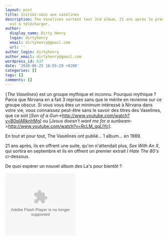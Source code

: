 ```yaml
---
layout: post
title: Initiez-vous aux vaselines
description: The Vaselines sortent leur 2nd album, 21 ans après le premier. Un extrait
  est à télécharger.
author:
  display_name: Dirty Henry
  login: dirtyhenry
  email: dirtyhenry@gmail.com
  url: ''
author_login: dirtyhenry
author_email: dirtyhenry@gmail.com
wordpress_id: 637
date: '2010-06-25 16:55:29 +0200'
categories: []
tags: []
comments: []
---
```

{*The Vaselines*} est un groupe mythique et inconnu. Pourquoi mythique ? Parce que Nirvana en a fait 3 reprises sans que le mérite en revienne sur ce groupe obscur. Si vous vous êtes un minimum intéressé à Nirvana dans votre vie, vous connaissez peut-être sans le savoir des titres des Vaselines, que ce soit [*Son of a Gun*->http://www.youtube.com/watch?v=B0qIARknhMg] ou [*Jesus doesn't want me for a sunbeam*->http://www.youtube.com/watch?v=RcLM_gqLlYc].

En tout et pour tout, The Vaselines ont publié... 1 album... en 1989.

21 ans après, ils en offrent une suite, qu'on n'attendait plus, *Sex With An X*, qui sortira en septembre et ils en offrent un premier extrait *I Hate The 80's* ci-dessous.

De quoi espérer un nouvel album des La's pour bientôt ?

<div class="topspin-widget topspin-widget-email-for-media">
  <object type="application/x-shockwave-flash" height="199" width="225" id="TSWidget25237" data="http://cdn.topspin.net/widgets/email2/swf/TSEmailMediaWidget.swf?timestamp=1277474257" bgColor="#000000">
    <param value="always" name="allowScriptAccess"/>
    <param name="allowfullscreen" value="true"/>
    <param name="quality" value="high"/>
    <param name="movie" value="http://cdn.topspin.net/widgets/email2/swf/TSEmailMediaWidget.swf?timestamp=1277474257"/>
    <param name="flashvars" value="highlightColor=0xFFFFFF&amp;theme=black&amp;widget_id=http://cdn.topspin.net/api/v1/artist/2481/email_for_media/25237?timestamp=1275946095"/>
  </object>
</div>
